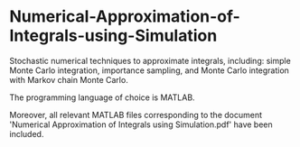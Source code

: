 # Numerical-Approximation-of-Integrals-using-Simulation
Stochastic numerical techniques to approximate integrals, including: simple Monte Carlo integration, importance sampling, and Monte Carlo integration with Markov chain Monte Carlo.

The programming language of choice is MATLAB.

Moreover, all relevant MATLAB files corresponding to the document 'Numerical Approximation of Integrals using Simulation.pdf' have been included.
